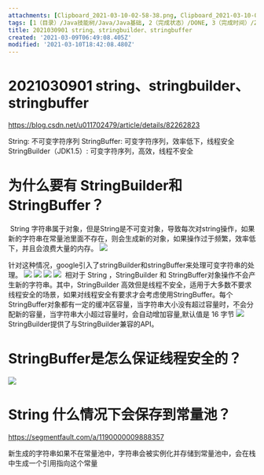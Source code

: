 ```yaml
---
attachments: [Clipboard_2021-03-10-02-58-38.png, Clipboard_2021-03-10-03-38-09.png, Clipboard_2021-03-10-11-04-11.png, Clipboard_2021-03-10-11-08-12.png, Clipboard_2021-03-10-11-08-40.png, Clipboard_2021-03-10-11-09-20.png, Clipboard_2021-03-10-11-11-30.png]
tags: [1（目录）/Java技能树/Java/Java基础, 2（完成状态）/DONE, 3（完成时间）/2021/03/10, 线程安全, String]
title: 2021030901 string、stringbuilder、stringbuffer
created: '2021-03-09T06:49:08.405Z'
modified: '2021-03-10T18:42:08.480Z'
---
```


# 2021030901 string、stringbuilder、stringbuffer 
https://blog.csdn.net/u011702479/article/details/82262823

String: 不可变字符序列
StringBuffer: 可变字符序列，效率低下，线程安全
StringBuilder（JDK1.5）: 可变字符序列，高效，线程不安全

# 为什么要有 StringBuilder和StringBuffer？

​     String 字符串属于对象，但是String是不可变对象，导致每次对string操作，如果新的字符串在常量池里面不存在，则会生成新的对象，如果操作过于频繁，效率低下，并且会浪费大量的内存。
![](@attachment/Clipboard_2021-03-10-03-38-09.png)

​     针对这种情况，google引入了stringBuilder和stringBuffer来处理可变字符串的处理。
![](@attachment/Clipboard_2021-03-10-02-58-38.png)
![](@attachment/Clipboard_2021-03-10-11-09-20.png)
![](@attachment/Clipboard_2021-03-10-11-08-12.png)
![](@attachment/Clipboard_2021-03-10-11-08-40.png)
​     相对于 String ，StringBuilder 和 StringBuffer对象操作不会产生新的字符串。其中，StringBuilder 高效但是线程不安全，适用于大多数不要求线程安全的场景，如果对线程安全有要求才会考虑使用StringBuffer。
​     每个StringBuffer对象都有一定的缓冲区容量，当字符串大小没有超过容量时，不会分配新的容量，当字符串大小超过容量时，会自动增加容量,默认值是 16 字节
![](@attachment/Clipboard_2021-03-10-11-11-30.png)
StringBuilder提供了与StringBuilder兼容的API。

# StringBuffer是怎么保证线程安全的？

![](@attachment/Clipboard_2021-03-10-11-04-11.png)

# String 什么情况下会保存到常量池？
https://segmentfault.com/a/1190000009888357

新生成的字符串如果不在常量池中，字符串会被实例化并存储到常量池中，会在栈中生成一个引用指向这个常量







